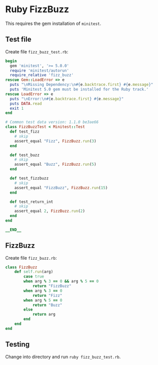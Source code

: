 # Ruby FizzBuzz

This requires the gem installation of `minitest`.

## Test file

Create file `fizz_buzz_test.rb`:

```ruby
begin
  gem 'minitest', '>= 5.0.0'
  require 'minitest/autorun'
  require_relative 'fizz_buzz'
rescue Gem::LoadError => e
  puts "\nMissing Dependency:\n#{e.backtrace.first} #{e.message}"
  puts 'Minitest 5.0 gem must be installed for the Ruby track.'
rescue LoadError => e
  puts "\nError:\n#{e.backtrace.first} #{e.message}"
  puts DATA.read
  exit 1
end

# Common test data version: 1.1.0 be3ae66
class FizzBuzzTest < Minitest::Test
  def test_fizz
    # skip
    assert_equal "Fizz", FizzBuzz.run(3)
  end

  def test_buzz
    # skip
    assert_equal "Buzz", FizzBuzz.run(5)
  end

  def test_fizzbuzz
    # skip
    assert_equal "FizzBuzz", FizzBuzz.run(15)
  end

  def test_return_int
    # skip
    assert_equal 2, FizzBuzz.run(2)
  end
end

__END__
```

## FizzBuzz

Create file `fizz_buzz.rb`:

```ruby
class FizzBuzz
    def self.run(arg)
        case true
        when arg % 3 == 0 && arg % 5 == 0
            return "FizzBuzz"
        when arg % 3 == 0
            return "Fizz"
        when arg % 5 == 0
            return "Buzz"
        else
            return arg
        end
    end
end
```

## Testing

Change into directory and run `ruby fizz_buzz_test.rb`.
